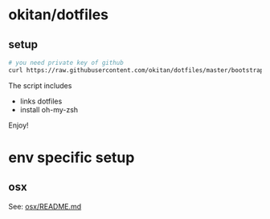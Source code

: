 # okitan/dotfiles

## setup

```bash
# you need private key of github
curl https://raw.githubusercontent.com/okitan/dotfiles/master/bootstrap.sh | bash
```

The script includes

- links dotfiles
- install oh-my-zsh

Enjoy!

# env specific setup

## osx

See: [osx/README.md](./osx)

